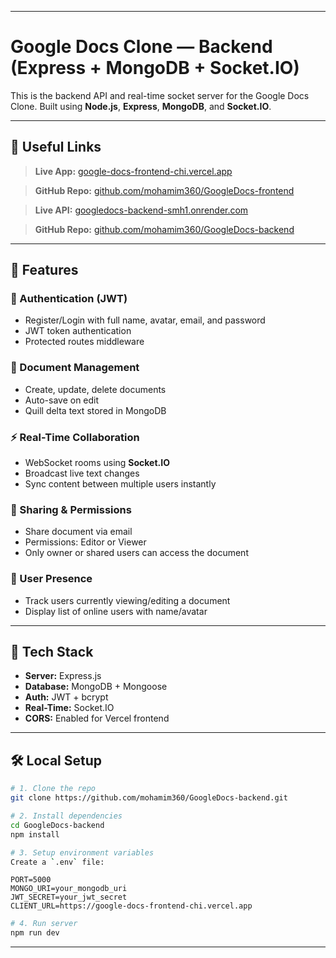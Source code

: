 


---

# Google Docs Clone — Backend (Express + MongoDB + Socket.IO)

This is the backend API and real-time socket server for the Google Docs Clone. Built using **Node.js**, **Express**, **MongoDB**, and **Socket.IO**.

---
## 🔗 Useful Links

> **Live App:** [google-docs-frontend-chi.vercel.app](https://google-docs-frontend-chi.vercel.app/)

> **GitHub Repo:** [github.com/mohamim360/GoogleDocs-frontend](https://github.com/mohamim360/GoogleDocs-frontend)

> **Live API:** [googledocs-backend-smh1.onrender.com](https://googledocs-backend-smh1.onrender.com/)

> **GitHub Repo:** [github.com/mohamim360/GoogleDocs-backend](https://github.com/mohamim360/GoogleDocs-backend)


---

## 🚀 Features

### 🔐 Authentication (JWT)

* Register/Login with full name, avatar, email, and password
* JWT token authentication
* Protected routes middleware

### 📄 Document Management

* Create, update, delete documents
* Auto-save on edit
* Quill delta text stored in MongoDB

### ⚡ Real-Time Collaboration

* WebSocket rooms using **Socket.IO**
* Broadcast live text changes
* Sync content between multiple users instantly

### 🤝 Sharing & Permissions

* Share document via email
* Permissions: Editor or Viewer
* Only owner or shared users can access the document

### 👥 User Presence

* Track users currently viewing/editing a document
* Display list of online users with name/avatar

---

## 🧪 Tech Stack

* **Server:** Express.js
* **Database:** MongoDB + Mongoose
* **Auth:** JWT + bcrypt
* **Real-Time:** Socket.IO
* **CORS:** Enabled for Vercel frontend


---

## 🛠️ Local Setup

```bash
# 1. Clone the repo
git clone https://github.com/mohamim360/GoogleDocs-backend.git

# 2. Install dependencies
cd GoogleDocs-backend
npm install

# 3. Setup environment variables
Create a `.env` file:
```

```env
PORT=5000
MONGO_URI=your_mongodb_uri
JWT_SECRET=your_jwt_secret
CLIENT_URL=https://google-docs-frontend-chi.vercel.app
```

```bash
# 4. Run server
npm run dev
```

---
